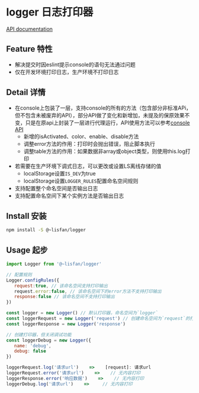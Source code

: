 # logger 日志打印器

[API documentation](https://lisfan.github.io/logger/)

## Feature 特性

- 解决提交时因eslint提示console的语句无法通过问题
- 仅在开发环境打印日志，生产环境不打印日志

## Detail 详情

- 在console上包装了一层，支持console的所有的方法（包含部分非标准APi，但不包含未被废弃的API），部分API做了变化和新增加，未提及的保原效果不变，只是在原api上封装了一层进行代理运行，API使用方法可以参考[console API](https://developer.mozilla.org/en-US/docs/Web/API/Console/group)
  - 新增的isActivated、color、enable、disable方法
  - 调整error方法的作用：打印时会抛出错误，阻止脚本执行
  - 调整table方法的作用：如果数据非array或object类型，则使用this.log打印
- 若需要在生产环境下调式日志，可以更改或设置LS离线存储的值
   - localStorage设置`IS_DEV`为true
   - localStorage设置`LOGGER_RULES`配置命名空间规则
- 支持配置整个命名空间是否输出日志
- 支持配置命名空间下某个实例方法是否输出日志

## Install 安装

```bash
npm install -S @~lisfan/logger
```

## Usage 起步

```js
import Logger from '@~lisfan/logger'

// 配置规则
Logger.configRules({
   request:true, // 该命名空间支持打印输出
   request.error:false, // 该命名空间下的error方法不支持打印输出
   response:false // 该命名空间不支持打印输出
})

const logger = new Logger() // 默认打印器，命名空间为`logger`
const loggerRequest = new Logger('request') // 创建命名空间为`request`的打印器
const loggerResponse = new Logger('response')

// 创建打印器，但关闭调试功能
const loggerDebug = new Logger({
   name: 'debug',
   debug: false
})

loggerRequest.log('请求url')    =>    [request]: 请求url
loggerRequest.error('请求url')    =>    // 无内容打印
loggerResponse.error('响应数据')    =>    // 无内容打印
loggerDebug.log('请求url')    =>     // 无内容打印
```